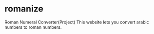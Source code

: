 # romanize
Roman Numeral Converter(Project)
This website lets you convert arabic numbers to roman numbers.
